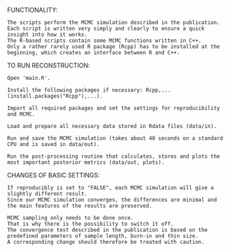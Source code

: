 FUNCTIONALITY:

    The scripts perform the MCMC simulation described in the publication.
    Each script is written very simply and clearly to ensure a quick insight into how it works.
    The R-based scripts contain some MCMC functions written in C++. 
    Only a rather rarely used R package (Rcpp) has to be installed at the beginning, which creates an interface between R and C++.


TO RUN RECONSTRUCTION:

    Open 'main.R'.
    
    Install the following packages if necessary: Rcpp,... (install.packages("Rcpp"),...).

    Import all required packages and set the settings for reproducibility and MCMC.
    
    Load and prepare all necessary data stored in Rdata files (data/in).

    Run and save the MCMC simulation (takes about 40 seconds on a standard CPU and is saved in data/out).

    Run the post-processing routine that calculates, stores and plots the most important posterior metrics (data/out, plots).

CHANGES OF BASIC SETTINGS:

    If reproducibly is set to "FALSE", each MCMC simulation will give a slightly different result.
    Since our MCMC simulation converges, the differences are minimal and the main features of the results are preserved.
    
    MCMC sampling only needs to be done once.
    That is why there is the possibility to switch it off.
    The convergence test described in the publication is based on the predefined parameters of sample length, burn-in and thin size.
    A corresponding change should therefore be treated with caution.
